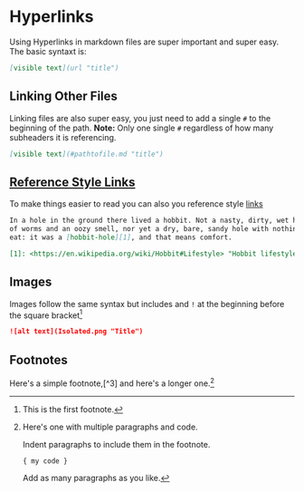 # Hyperlinks

Using Hyperlinks in markdown files are super important and super easy. The basic syntaxt is:

```markdown
[visible text](url "title")
```

## Linking Other Files

Linking files are also super easy, you just need to add a single `#` to the beginning of the path. **Note:** Only one single `#` regardless of how many subheaders it is referencing. 

```markdown
[visible text](#pathtofile.md "title")
```

## [Reference Style Links](https://www.markdownguide.org/basic-syntax/#an-example-putting-the-parts-together)

To make things easier to read you can also you reference style [links][1]


```markdown
In a hole in the ground there lived a hobbit. Not a nasty, dirty, wet hole, filled with the ends
of worms and an oozy smell, nor yet a dry, bare, sandy hole with nothing in it to sit down on or to
eat: it was a [hobbit-hole][1], and that means comfort.

[1]: <https://en.wikipedia.org/wiki/Hobbit#Lifestyle> "Hobbit lifestyles"

```

## Images

Images follow the same syntax but includes and `!` at the beginning before the square bracket[^2]

```markdown
![alt text](Isolated.png "Title")
```


## Footnotes

Here's a simple footnote,[^3] and here's a longer one.[^bignote]

[1]: https://www.markdownguide.org/basic-syntax/#reference-style-links

[^1]: [SO post](https://stackoverflow.com/a/41912122)

[^2]: This is the first footnote.

[^bignote]: Here's one with multiple paragraphs and code.

    Indent paragraphs to include them in the footnote.

    `{ my code }`

    Add as many paragraphs as you like.
